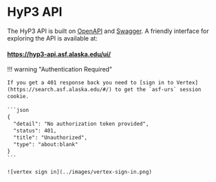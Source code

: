 # HyP3 API

The HyP3 API is built on [OpenAPI](https://www.openapis.org/) and [Swagger](https://swagger.io/). A friendly
interface for exploring the API is available at:

#### <https://hyp3-api.asf.alaska.edu/ui/>


!!! warning "Authentication Required"

    If you get a 401 response back you need to [sign in to Vertex](https://search.asf.alaska.edu/#/) to get the `asf-urs` session cookie.
    
    ```json
    {
      "detail": "No authorization token provided",
      "status": 401,
      "title": "Unauthorized",
      "type": "about:blank"
    }
    ```
    
    ![vertex sign in](../images/vertex-sign-in.png)
